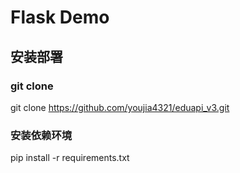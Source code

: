 # Flask Demo
## 安装部署
### git clone
git clone https://github.com/youjia4321/eduapi_v3.git
### 安装依赖环境
pip install -r requirements.txt
